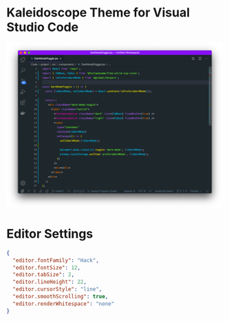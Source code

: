# Kaleidoscope Theme for Visual Studio Code

![Preview](https://raw.githubusercontent.com/adhamu/kaleidoscope/master/kaleidoscope.png)

# Editor Settings

```json
{
  "editor.fontFamily": "Hack",
  "editor.fontSize": 12,
  "editor.tabSize": 2,
  "editor.lineHeight": 22,
  "editor.cursorStyle": "line",
  "editor.smoothScrolling": true,
  "editor.renderWhitespace": "none"
}
```
